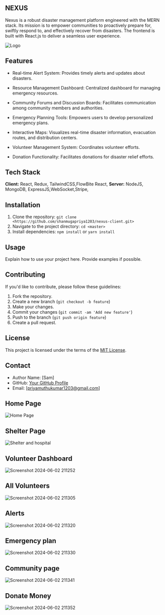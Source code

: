 
## NEXUS

Nexus is a robust disaster management platform engineered with the MERN stack. Its mission is to empower communities to proactively prepare for, swiftly respond to, and effectively recover from disasters. The frontend is built with React.js to deliver a seamless user experience.


![Logo](https://github.com/shanmugapriya1203/nexus-client/assets/110707278/db432c07-1f54-4a2a-aed1-fd06c5ca216f)

## Features

- Real-time Alert System: Provides timely alerts and updates about disasters.
- Resource Management Dashboard: Centralized dashboard for managing emergency resources.
- Community Forums and Discussion Boards: Facilitates communication among community members and authorities.
- Emergency Planning Tools: Empowers users to develop personalized emergency plans.
- Interactive Maps: Visualizes real-time disaster information, evacuation routes, and distribution centers.

- Volunteer Management System: Coordinates volunteer efforts.

- Donation Functionality: Facilitates donations for disaster relief efforts.
## Tech Stack

**Client:** React, Redux, TailwindCSS,FlowBite React,
**Server:** NodeJS, MongoDB, ExpressJS,WebSocket,Stripe,

## Installation

1. Clone the repository: `git clone <https://github.com/shanmugapriya1203/nexus-client.git>`
2. Navigate to the project directory: `cd <master>`
3. Install dependencies: `npm install` or `yarn install`

## Usage

Explain how to use your project here. Provide examples if possible.

## Contributing

If you'd like to contribute, please follow these guidelines:

1. Fork the repository.
2. Create a new branch (`git checkout -b feature`)
3. Make your changes.
4. Commit your changes (`git commit -am 'Add new feature'`)
5. Push to the branch (`git push origin feature`)
6. Create a pull request.

## License

This project is licensed under the terms of the [MIT License](https://opensource.org/licenses/MIT).

## Contact

- Author Name: [Sam]
- GitHub: [Your GitHub Profile](https://github.com/shanmugapriya1203)
- Email: [priyamuthukumar1203@gmail.com]

## Home Page
![Home Page](https://github.com/shanmugapriya1203/nexus-client/assets/110707278/1158ac27-4fd5-46c7-a584-1c65ba5e8818)
 ## Shelter Page
![Shelter and hospital](https://github.com/shanmugapriya1203/nexus-client/assets/110707278/c844a06c-3190-42dc-bf19-5c6d0db953fc)
 ## Volunteer Dashboard
![Screenshot 2024-06-02 211252](https://github.com/shanmugapriya1203/nexus-client/assets/110707278/e69a6000-de77-4f5a-a33d-c694b8d94307)
 ## All Volunteers
![Screenshot 2024-06-02 211305](https://github.com/shanmugapriya1203/nexus-client/assets/110707278/d57d236b-a1e6-4f8a-af5f-5ae952aef820)
 ## Alerts
![Screenshot 2024-06-02 211320](https://github.com/shanmugapriya1203/nexus-client/assets/110707278/d09bc381-a5ce-4bbe-b54f-7119deb10495)

## Emergency plan
![Screenshot 2024-06-02 211330](https://github.com/shanmugapriya1203/nexus-client/assets/110707278/633b2a4b-1725-4d70-bc2c-284a3a46ab71)

## Community page
![Screenshot 2024-06-02 211341](https://github.com/shanmugapriya1203/nexus-client/assets/110707278/7aa36628-f9d9-4ef3-aef4-f54d57a08f1f)

## Donate Money
![Screenshot 2024-06-02 211352](https://github.com/shanmugapriya1203/nexus-client/assets/110707278/ecb3c562-5280-40aa-ad88-64b7a0f25699)



